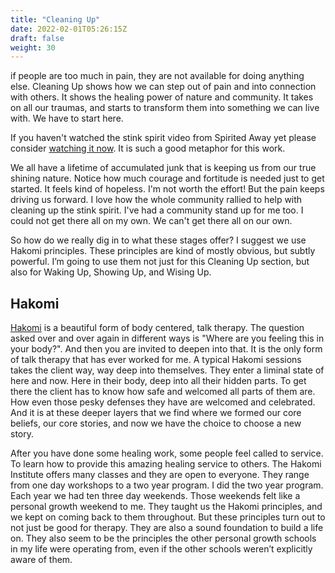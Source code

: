 ```yaml
---
title: "Cleaning Up"
date: 2022-02-01T05:26:15Z
draft: false
weight: 30
---
```

if people are too much in pain, they are not available  for doing anything  else. 
Cleaning Up shows how we can step out of pain and into connection with others. It shows the healing power of nature and community. It takes on all our traumas, and starts to transform them into something we can live with. We have to start here. 

If you haven't watched the stink spirit video from Spirited Away yet please consider [watching it now](https://www.facebook.com/FansOfStudioGhibli/videos/spirited-away-bathhouse-clip/493650414055324/). It is such a good metaphor for this work.

We all have a lifetime of accumulated junk that is keeping us from our true shining nature. Notice how much courage and fortitude is needed just to get started. It feels kind of hopeless. I'm not worth the effort! But the pain keeps driving us forward. I love how the whole community rallied to help with cleaning up the stink spirit. I've had a community stand up for me too. I could not get there all on my own. We can't get there all on our own.

So how do we really dig in to what these stages offer? I suggest we use Hakomi principles. These principles are kind of mostly obvious, but subtly powerful.  I’m going to use them not just for  this Cleaning Up section, but also for Waking Up, Showing Up, and Wising Up.

## Hakomi

[Hakomi](https://hakomiinstitute.com/) is a beautiful form of body centered, talk therapy. The question asked over and over again in different ways is "Where are you feeling this in your body?". And then you are invited to deepen into that. It is the only form of talk therapy that has ever worked for me. A typical Hakomi sessions takes the client way, way deep into themselves. They enter a liminal state of here and now. Here in their body, deep into all their hidden parts. To get there the client has to know how safe and welcomed all parts of them are. How even those pesky defenses they have are welcomed and celebrated. And it is at these deeper layers that we find where we formed our core beliefs, our core stories, and now we have the choice to choose a new story.

After you have done some healing work, some people feel called to service. To learn how to provide this amazing healing service to others. The Hakomi Institute offers many classes and they are open to everyone. They range from one day workshops to a two year program. I did the two year program. Each year we had ten three day weekends. Those weekends felt like a personal growth weekend to me. They taught us the Hakomi principles, and we kept on coming back to them throughout. But these principles turn out to not just be good for therapy. They are also a sound foundation to build a life on. They also seem to be the principles the other personal growth schools in my life were operating from, even if the other schools weren’t explicitly aware of them.
